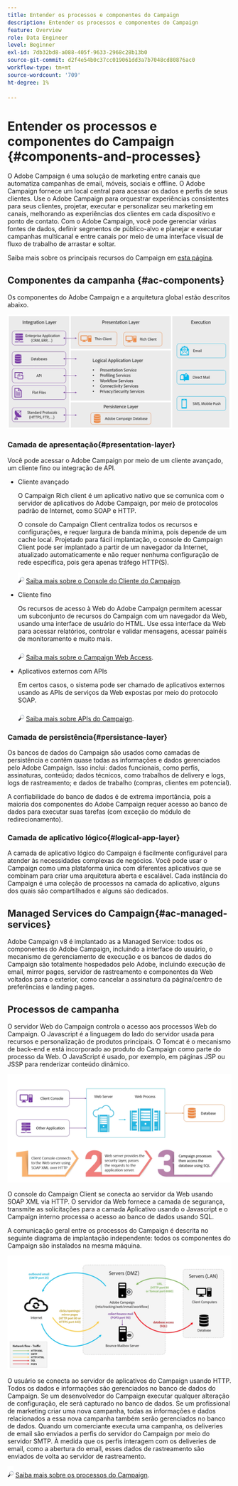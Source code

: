 ```yaml
---
title: Entender os processos e componentes do Campaign
description: Entender os processos e componentes do Campaign
feature: Overview
role: Data Engineer
level: Beginner
exl-id: 7db32bd8-a088-405f-9633-2968c28b13b0
source-git-commit: d2f4e54b0c37cc019061dd3a7b7048cd80876ac0
workflow-type: tm+mt
source-wordcount: '709'
ht-degree: 1%

---
```


# Entender os processos e componentes do Campaign {#components-and-processes}

O Adobe Campaign é uma solução de marketing entre canais que automatiza campanhas de email, móveis, sociais e offline. O Adobe Campaign fornece um local central para acessar os dados e perfis de seus clientes. Use o Adobe Campaign para orquestrar experiências consistentes para seus clientes, projetar, executar e personalizar seu marketing em canais, melhorando as experiências dos clientes em cada dispositivo e ponto de contato. Com o Adobe Campaign, você pode gerenciar várias fontes de dados, definir segmentos de público-alvo e planejar e executar campanhas multicanal e entre canais por meio de uma interface visual de fluxo de trabalho de arrastar e soltar.

Saiba mais sobre os principais recursos do Campaign em [esta página](../start/get-started.md).

## Componentes da campanha {#ac-components}

Os componentes do Adobe Campaign e a arquitetura global estão descritos abaixo.

![](assets/ac-components.png)

### Camada de apresentação{#presentation-layer}

Você pode acessar o Adobe Campaign por meio de um cliente avançado, um cliente fino ou integração de API.

* Cliente avançado

   O Campaign Rich client é um aplicativo nativo que se comunica com o servidor de aplicativos do Adobe Campaign, por meio de protocolos padrão de Internet, como SOAP e HTTP.

   O console do Campaign Client centraliza todos os recursos e configurações, e requer largura de banda mínima, pois depende de um cache local. Projetado para fácil implantação, o console do Campaign Client pode ser implantado a partir de um navegador da Internet, atualizado automaticamente e não requer nenhuma configuração de rede específica, pois gera apenas tráfego HTTP(S).

   ![](../assets/do-not-localize/glass.png) [Saiba mais sobre o Console do Cliente do Campaign](../start/connect.md).

* Cliente fino

   Os recursos de acesso à Web do Adobe Campaign permitem acessar um subconjunto de recursos do Campaign com um navegador da Web, usando uma interface de usuário do HTML. Use essa interface da Web para acessar relatórios, controlar e validar mensagens, acessar painéis de monitoramento e muito mais.

   ![](../assets/do-not-localize/glass.png) [Saiba mais sobre o Campaign Web Access](../start/connect.md).

* Aplicativos externos com APIs

   Em certos casos, o sistema pode ser chamado de aplicativos externos usando as APIs de serviços da Web expostas por meio do protocolo SOAP.

   ![](../assets/do-not-localize/glass.png) [Saiba mais sobre APIs do Campaign](../dev/api.md).

### Camada de persistência{#persistance-layer}

Os bancos de dados do Campaign são usados como camadas de persistência e contêm quase todas as informações e dados gerenciados pelo Adobe Campaign. Isso inclui: dados funcionais, como perfis, assinaturas, conteúdo; dados técnicos, como trabalhos de delivery e logs, logs de rastreamento; e dados de trabalho (compras, clientes em potencial).

A confiabilidade do banco de dados é de extrema importância, pois a maioria dos componentes do Adobe Campaign requer acesso ao banco de dados para executar suas tarefas (com exceção do módulo de redirecionamento).

### Camada de aplicativo lógico{#logical-app-layer}

A camada de aplicativo lógico do Campaign é facilmente configurável para atender às necessidades complexas de negócios. Você pode usar o Campaign como uma plataforma única com diferentes aplicativos que se combinam para criar uma arquitetura aberta e escalável. Cada instância do Campaign é uma coleção de processos na camada do aplicativo, alguns dos quais são compartilhados e alguns são dedicados.

## Managed Services do Campaign{#ac-managed-services}

Adobe Campaign v8 é implantado as a Managed Service: todos os componentes do Adobe Campaign, incluindo a interface do usuário, o mecanismo de gerenciamento de execução e os bancos de dados do Campaign são totalmente hospedados pelo Adobe, incluindo execução de email, mirror pages, servidor de rastreamento e componentes da Web voltados para o exterior, como cancelar a assinatura da página/centro de preferências e landing pages.

## Processos de campanha

O servidor Web do Campaign controla o acesso aos processos Web do Campaign. O Javascript é a linguagem do lado do servidor usada para recursos e personalização de produtos principais. O Tomcat é o mecanismo de back-end e está incorporado ao produto do Campaign como parte do processo da Web. O JavaScript é usado, por exemplo, em páginas JSP ou JSSP para renderizar conteúdo dinâmico.

![](assets/ac-processes.png)

O console do Campaign Client se conecta ao servidor da Web usando SOAP XML via HTTP. O servidor da Web fornece a camada de segurança, transmite as solicitações para a camada Aplicativo usando o Javascript e o Campaign interno processa o acesso ao banco de dados usando SQL.

A comunicação geral entre os processos do Campaign é descrita no seguinte diagrama de implantação independente: todos os componentes do Campaign são instalados na mesma máquina.

![](assets/ac-standalone.png)

O usuário se conecta ao servidor de aplicativos do Campaign usando HTTP. Todos os dados e informações são gerenciados no banco de dados do Campaign. Se um desenvolvedor do Campaign executar qualquer alteração de configuração, ele será capturado no banco de dados. Se um profissional de marketing criar uma nova campanha, todas as informações e dados relacionados a essa nova campanha também serão gerenciados no banco de dados. Quando um comerciante executa uma campanha, os deliveries de email são enviados a perfis do servidor do Campaign por meio do servidor SMTP. À medida que os perfis interagem com os deliveries de email, como a abertura do email, esses dados de rastreamento são enviados de volta ao servidor de rastreamento.

![](../assets/do-not-localize/glass.png) [Saiba mais sobre os processos do Campaign](../dev/general-architecture.md#dev-env).

